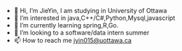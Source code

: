 - 👋 Hi, I’m JieYin, I am studying in University of Ottawa
- 👀 I’m interested in java,C++/C#,Python,Mysql,javascript
- 🌱 I’m currently learning spring,R,Go.
- 💞️ I’m looking to a software/data intern summer
- 📫 How to reach me jyin015@uottawa.ca

<!---
LoveYouPikachu/LoveYouPikachu is a ✨ special ✨ repository because its `README.md` (this file) appears on your GitHub profile.
You can click the Preview link to take a look at your changes.
--->
